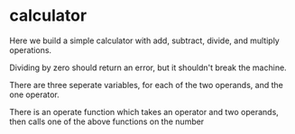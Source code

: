 # calculator

Here we build a simple calculator with add, subtract, divide, and multiply operations.

Dividing by zero should return an error, but it shouldn't break the machine.

There are three seperate variables, for each of the two operands, and the one operator.

There is an operate function which takes an operator and two operands, then calls one of the above functions on the number
